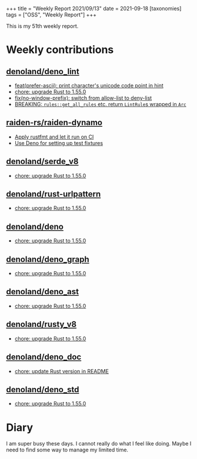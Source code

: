 +++
title = "Weekly Report 2021/09/13"
date = 2021-09-18
[taxonomies]
tags = ["OSS", "Weekly Report"]
+++

This is my 51th weekly report.

<!-- more -->

# Weekly contributions

## [denoland/deno_lint](https://github.com/denoland/deno_lint)

- [feat(prefer-ascii): print character's unicode code point in hint](https://github.com/denoland/deno_lint/pull/857)
- [chore: upgrade Rust to 1.55.0](https://github.com/denoland/deno_lint/pull/853)
- [fix(no-window-prefix): switch from allow-list to deny-list](https://github.com/denoland/deno_lint/pull/851)
- [BREAKING: `rules::get_all_rules` etc. return `LintRule`s wrapped in `Arc`](https://github.com/denoland/deno_lint/pull/845)

## [raiden-rs/raiden-dynamo](https://github.com/raiden-rs/raiden-dynamo)

- [Apply rustfmt and let it run on CI](https://github.com/raiden-rs/raiden-dynamo/pull/155)
- [Use Deno for setting up test fixtures](https://github.com/raiden-rs/raiden-dynamo/pull/154)

## [denoland/serde_v8](https://github.com/denoland/serde_v8)

- [chore: upgrade Rust to 1.55.0](https://github.com/denoland/serde_v8/pull/27)


## [denoland/rust-urlpattern](https://github.com/denoland/rust-urlpattern)

- [chore: upgrade Rust to 1.55.0](https://github.com/denoland/rust-urlpattern/pull/14)

## [denoland/deno](https://github.com/denoland/deno)

- [chore: upgrade Rust to 1.55.0](https://github.com/denoland/deno/pull/11965)

## [denoland/deno_graph](https://github.com/denoland/deno_graph)

- [chore: upgrade Rust to 1.55.0](https://github.com/denoland/deno_graph/pull/28)


## [denoland/deno_ast](https://github.com/denoland/deno_ast)

- [chore: upgrade Rust to 1.55.0](https://github.com/denoland/deno_ast/pull/7)


## [denoland/rusty_v8](https://github.com/denoland/rusty_v8)

- [chore: upgrade Rust to 1.55.0](https://github.com/denoland/rusty_v8/pull/770)


## [denoland/deno_doc](https://github.com/denoland/deno_doc)

- [chore: update Rust version in README](https://github.com/denoland/deno_doc/pull/164)


## [denoland/deno_std](https://github.com/denoland/deno_std)

- [chore: upgrade Rust to 1.55.0](https://github.com/denoland/deno_std/pull/1218)


# Diary

I am super busy these days. I cannot really do what I feel like doing. Maybe I need to find some way to manage my limited time.
